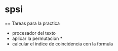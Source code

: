 spsi
====

== Tareas para la practica
* procesador del texto
* aplicar la permutacion *
* calcular el indice de coincidencia con la formula
